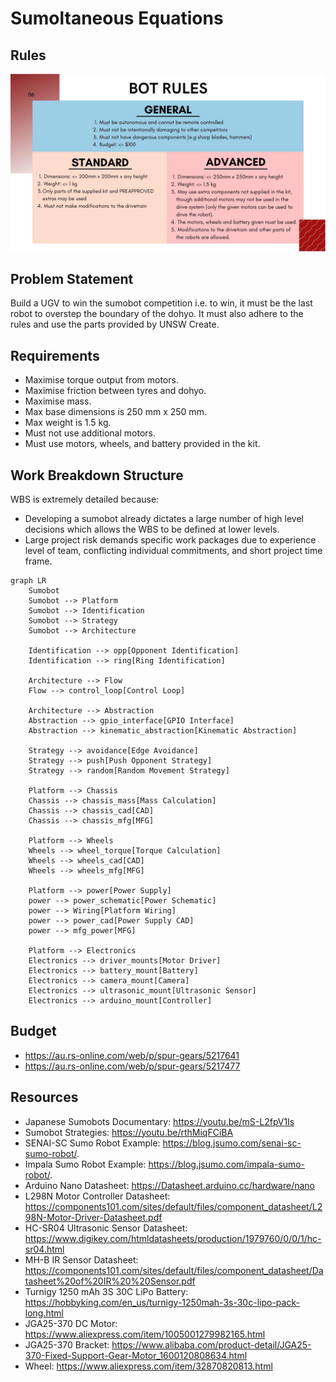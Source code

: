 # Sumoltaneous Equations

## Rules

![rules](README/bot-rules.jpg)

## Problem Statement

Build a UGV to win the sumobot competition i.e. to win, it must be the last robot to overstep the boundary of the dohyo. It must also adhere to the rules and use the parts provided by UNSW Create.

## Requirements

- Maximise torque output from motors.
- Maximise friction between tyres and dohyo.
- Maximise mass.
- Max base dimensions is 250 mm x 250 mm.
- Max weight is 1.5 kg.
- Must not use additional motors.
- Must use motors, wheels, and battery provided in the kit.

## Work Breakdown Structure

WBS is extremely detailed because:
- Developing a sumobot already dictates a large number of high level decisions which allows the WBS to be defined at lower levels.
- Large project risk demands specific work packages due to experience level of team, conflicting individual commitments, and short project time frame.

```mermaid
graph LR
    Sumobot
    Sumobot --> Platform
    Sumobot --> Identification
    Sumobot --> Strategy
    Sumobot --> Architecture

    Identification --> opp[Opponent Identification]
    Identification --> ring[Ring Identification]

    Architecture --> Flow
    Flow --> control_loop[Control Loop]

    Architecture --> Abstraction
    Abstraction --> gpio_interface[GPIO Interface]
    Abstraction --> kinematic_abstraction[Kinematic Abstraction]

    Strategy --> avoidance[Edge Avoidance]
    Strategy --> push[Push Opponent Strategy]
    Strategy --> random[Random Movement Strategy]

    Platform --> Chassis
    Chassis --> chassis_mass[Mass Calculation]
    Chassis --> chassis_cad[CAD]
    Chassis --> chassis_mfg[MFG]

    Platform --> Wheels
    Wheels --> wheel_torque[Torque Calculation]
    Wheels --> wheels_cad[CAD]
    Wheels --> wheels_mfg[MFG]

    Platform --> power[Power Supply]
    power --> power_schematic[Power Schematic]
    power --> Wiring[Platform Wiring]
    power --> power_cad[Power Supply CAD]
    power --> mfg_power[MFG]

    Platform --> Electronics
    Electronics --> driver_mounts[Motor Driver]
    Electronics --> battery_mount[Battery]
    Electronics --> camera_mount[Camera]
    Electronics --> ultrasonic_mount[Ultrasonic Sensor]
    Electronics --> arduino_mount[Controller]
```

## Budget

- https://au.rs-online.com/web/p/spur-gears/5217641
- https://au.rs-online.com/web/p/spur-gears/5217477

## Resources

- Japanese Sumobots Documentary: https://youtu.be/mS-L2fpV1Is
- Sumobot Strategies: https://youtu.be/rthMiqFCiBA
- SENAI-SC Sumo Robot Example: https://blog.jsumo.com/senai-sc-sumo-robot/.
- Impala Sumo Robot Example: https://blog.jsumo.com/impala-sumo-robot/.
- Arduino Nano Datasheet: https://Datasheet.arduino.cc/hardware/nano
- L298N Motor Controller Datasheet: https://components101.com/sites/default/files/component_datasheet/L298N-Motor-Driver-Datasheet.pdf
- HC-SR04 Ultrasonic Sensor Datasheet: https://www.digikey.com/htmldatasheets/production/1979760/0/0/1/hc-sr04.html
- MH-B IR Sensor Datasheet: https://components101.com/sites/default/files/component_datasheet/Datasheet%20of%20IR%20%20Sensor.pdf
- Turnigy 1250 mAh 3S 30C LiPo Battery: https://hobbyking.com/en_us/turnigy-1250mah-3s-30c-lipo-pack-long.html
- JGA25-370 DC Motor: https://www.aliexpress.com/item/1005001279982165.html
- JGA25-370 Bracket: https://www.alibaba.com/product-detail/JGA25-370-Fixed-Support-Gear-Motor_1600120808634.html
- Wheel: https://www.aliexpress.com/item/32870820813.html